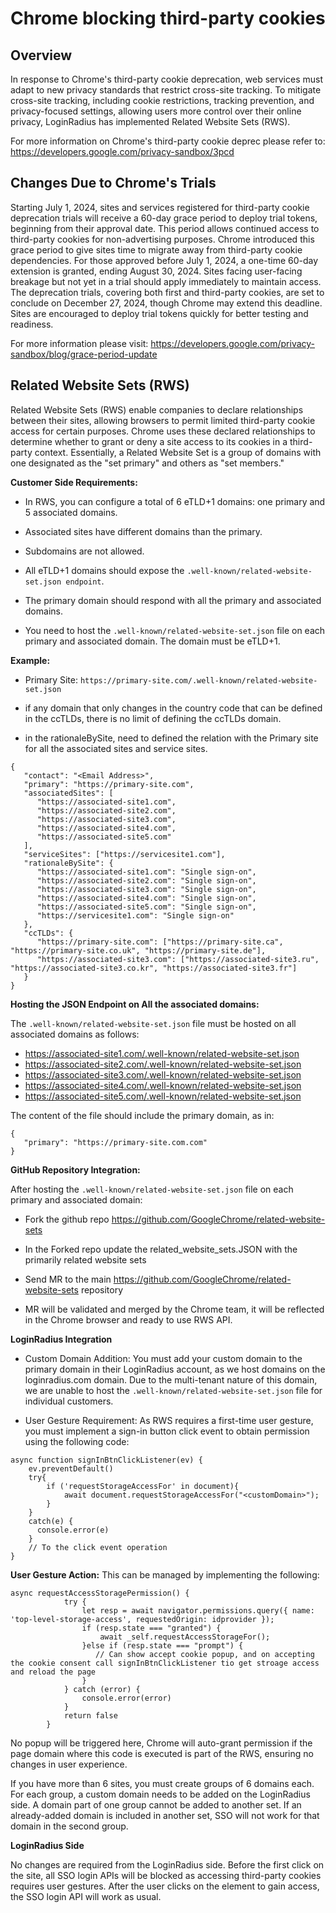 # Chrome blocking third-party cookies

## Overview

In response to Chrome's third-party cookie deprecation, web services must adapt to new privacy standards that restrict cross-site tracking. To mitigate cross-site tracking, including cookie restrictions, tracking prevention, and privacy-focused settings, allowing users more control over their online privacy, LoginRadius has implemented Related Website Sets (RWS).

For more information on Chrome's third-party cookie deprec please refer to: https://developers.google.com/privacy-sandbox/3pcd

## Changes Due to Chrome's Trials

Starting July 1, 2024, sites and services registered for third-party cookie deprecation trials will receive a 60-day grace period to deploy trial tokens, beginning from their approval date. This period allows continued access to third-party cookies for non-advertising purposes.
Chrome introduced this grace period to give sites time to migrate away from third-party cookie dependencies. For those approved before July 1, 2024, a one-time 60-day extension is granted, ending August 30, 2024. Sites facing user-facing breakage but not yet in a trial should apply immediately to maintain access. The deprecation trials, covering both first and third-party cookies, are set to conclude on December 27, 2024, though Chrome may extend this deadline. Sites are encouraged to deploy trial tokens quickly for better testing and readiness.

For more information please visit: https://developers.google.com/privacy-sandbox/blog/grace-period-update


## Related Website Sets (RWS) 

Related Website Sets (RWS) enable companies to declare relationships between their sites, allowing browsers to permit limited third-party cookie access for certain purposes. Chrome uses these declared relationships to determine whether to grant or deny a site access to its cookies in a third-party context.
Essentially, a Related Website Set is a group of domains with one designated as the "set primary" and others as "set members."

**Customer Side Requirements:**

- In RWS, you can configure a total of 6 eTLD+1 domains: one primary and 5 associated domains.

- Associated sites have different domains than the primary.

- Subdomains are not allowed.
- All eTLD+1 domains should expose the `.well-known/related-website-set.json endpoint`.

- The primary domain should respond with all the primary and associated domains.

- You need to host the `.well-known/related-website-set.json` file on each primary and associated domain. The domain must be eTLD+1.


**Example:**

- Primary Site: `https://primary-site.com/.well-known/related-website-set.json`


- if any domain that only changes in the country code that can be defined in the ccTLDs, there is no limit of defining the ccTLDs domain.

- in the rationaleBySite, need to defined the relation with the Primary site for all the associated sites and service sites.


```
{
   "contact": "<Email Address>",
   "primary": "https://primary-site.com",
   "associatedSites": [
      "https://associated-site1.com",
      "https://associated-site2.com",
      "https://associated-site3.com",
      "https://associated-site4.com",
      "https://associated-site5.com"
   ],
   "serviceSites": ["https://servicesite1.com"],
   "rationaleBySite": {
      "https://associated-site1.com": "Single sign-on",
      "https://associated-site2.com": "Single sign-on",
      "https://associated-site3.com": "Single sign-on",
      "https://associated-site4.com": "Single sign-on",
      "https://associated-site5.com": "Single sign-on",
      "https://servicesite1.com": "Single sign-on"
   },
   "ccTLDs": {
      "https://primary-site.com": ["https://primary-site.ca", "https://primary-site.co.uk", "https://primary-site.de"],
      "https://associated-site3.com": ["https://associated-site3.ru", "https://associated-site3.co.kr", "https://associated-site3.fr"]
   }
}
```

**Hosting the JSON Endpoint on All the associated domains:**

The `.well-known/related-website-set.json` file must be hosted on all associated domains as follows:

- https://associated-site1.com/.well-known/related-website-set.json
- https://associated-site2.com/.well-known/related-website-set.json
- https://associated-site3.com/.well-known/related-website-set.json
- https://associated-site4.com/.well-known/related-website-set.json
- https://associated-site5.com/.well-known/related-website-set.json

The content of the file should include the primary domain, as in:

```
{
   "primary": "https://primary-site.com.com"
}
```

**GitHub Repository Integration:**

After hosting the `.well-known/related-website-set.json` file on each primary and associated domain:

- Fork the github repo https://github.com/GoogleChrome/related-website-sets   

- In the Forked repo update the related_website_sets.JSON with the primarily related website sets

- Send MR to the main https://github.com/GoogleChrome/related-website-sets  repository

- MR will be validated and merged by the Chrome team, it will be reflected in the Chrome browser and ready to use RWS API.

**LoginRadius Integration**

- Custom Domain Addition: You must add your custom domain to the primary domain in their LoginRadius account, as we host domains on the loginradius.com domain. Due to the multi-tenant nature of this domain, we are unable to host the `.well-known/related-website-set.json` file for individual customers.


- User Gesture Requirement: As RWS requires a first-time user gesture, you must implement a sign-in button click event to obtain permission using the following code:

```
async function signInBtnClickListener(ev) {
    ev.preventDefault()
    try{
        if ('requestStorageAccessFor' in document){
            await document.requestStorageAccessFor("<customDomain>");
        }
    }
    catch(e) {
      console.error(e)
    }
    // To the click event operation
}
```

**User Gesture Action:** This can be managed by implementing the following:

```
async requestAccessStoragePermission() {
            try {
                let resp = await navigator.permissions.query({ name: 'top-level-storage-access', requestedOrigin: idprovider });
                if (resp.state === "granted") {
                    await _self.requestAccessStorageFor();
                }else if (resp.state === "prompt") {
                   // Can show accept cookie popup, and on accepting the cookie consent call signInBtnClickListener tio get stroage access and reload the page
                }
            } catch (error) {
                console.error(error)
            }
            return false
        }
```

No popup will be triggered here, Chrome will auto-grant permission if the page domain where this code is executed is part of the RWS, ensuring no changes in user experience.

If you have more than 6 sites, you must create groups of 6 domains each. For each group, a custom domain needs to be added on the LoginRadius side. A domain part of one group cannot be added to another set. If an already-added domain is included in another set, SSO will not work for that domain in the second group.


**LoginRadius Side**

No changes are required from the LoginRadius side. Before the first click on the site, all SSO login APIs will be blocked as accessing third-party cookies requires user gestures. After the user clicks on the element to gain access, the SSO login API will work as usual.

